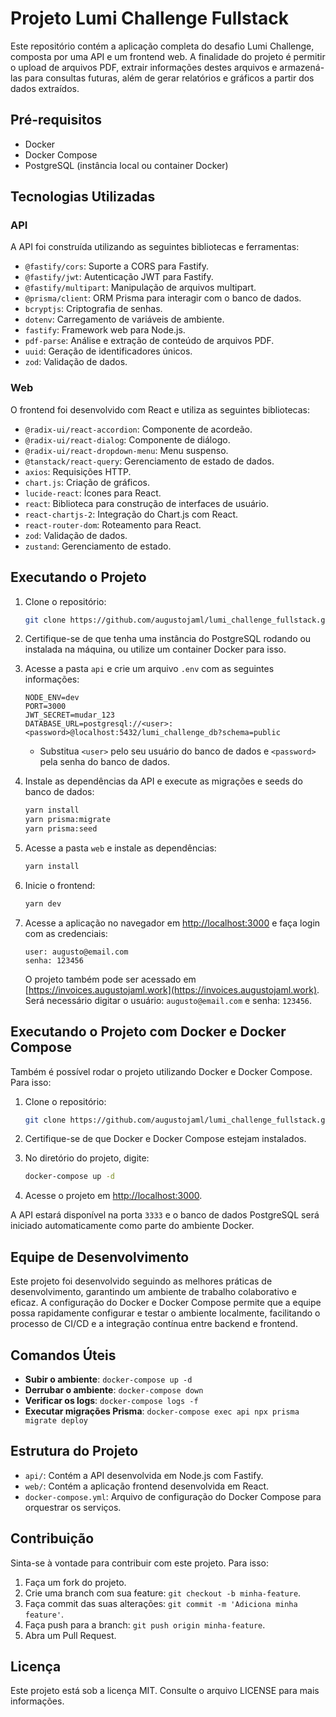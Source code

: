 
# Projeto Lumi Challenge Fullstack

Este repositório contém a aplicação completa do desafio Lumi Challenge, composta por uma API e um frontend web. A finalidade do projeto é permitir o upload de arquivos PDF, extrair informações destes arquivos e armazená-las para consultas futuras, além de gerar relatórios e gráficos a partir dos dados extraídos.

## Pré-requisitos

- Docker
- Docker Compose
- PostgreSQL (instância local ou container Docker)

## Tecnologias Utilizadas

### API
A API foi construída utilizando as seguintes bibliotecas e ferramentas:
- `@fastify/cors`: Suporte a CORS para Fastify.
- `@fastify/jwt`: Autenticação JWT para Fastify.
- `@fastify/multipart`: Manipulação de arquivos multipart.
- `@prisma/client`: ORM Prisma para interagir com o banco de dados.
- `bcryptjs`: Criptografia de senhas.
- `dotenv`: Carregamento de variáveis de ambiente.
- `fastify`: Framework web para Node.js.
- `pdf-parse`: Análise e extração de conteúdo de arquivos PDF.
- `uuid`: Geração de identificadores únicos.
- `zod`: Validação de dados.

### Web
O frontend foi desenvolvido com React e utiliza as seguintes bibliotecas:
- `@radix-ui/react-accordion`: Componente de acordeão.
- `@radix-ui/react-dialog`: Componente de diálogo.
- `@radix-ui/react-dropdown-menu`: Menu suspenso.
- `@tanstack/react-query`: Gerenciamento de estado de dados.
- `axios`: Requisições HTTP.
- `chart.js`: Criação de gráficos.
- `lucide-react`: Ícones para React.
- `react`: Biblioteca para construção de interfaces de usuário.
- `react-chartjs-2`: Integração do Chart.js com React.
- `react-router-dom`: Roteamento para React.
- `zod`: Validação de dados.
- `zustand`: Gerenciamento de estado.

## Executando o Projeto

1. Clone o repositório:
   ```bash
   git clone https://github.com/augustojaml/lumi_challenge_fullstack.git
   ```

2. Certifique-se de que tenha uma instância do PostgreSQL rodando ou instalada na máquina, ou utilize um container Docker para isso.

3. Acesse a pasta `api` e crie um arquivo `.env` com as seguintes informações:
   ```env
   NODE_ENV=dev
   PORT=3000
   JWT_SECRET=mudar_123
   DATABASE_URL=postgresql://<user>:<password>@localhost:5432/lumi_challenge_db?schema=public
   ```
   - Substitua `<user>` pelo seu usuário do banco de dados e `<password>` pela senha do banco de dados.

4. Instale as dependências da API e execute as migrações e seeds do banco de dados:
   ```bash
   yarn install
   yarn prisma:migrate
   yarn prisma:seed
   ```

5. Acesse a pasta `web` e instale as dependências:
   ```bash
   yarn install
   ```

6. Inicie o frontend:
   ```bash
   yarn dev
   ```

7. Acesse a aplicação no navegador em [http://localhost:3000](http://localhost:3000) e faça login com as credenciais:
   ```
   user: augusto@email.com
   senha: 123456
   ```

   O projeto também pode ser acessado em [https://invoices.augustojaml.work](https://invoices.augustojaml.work). Será necessário digitar o usuário: `augusto@email.com` e senha: `123456`.

## Executando o Projeto com Docker e Docker Compose

Também é possível rodar o projeto utilizando Docker e Docker Compose. Para isso:

1. Clone o repositório:
   ```bash
   git clone https://github.com/augustojaml/lumi_challenge_fullstack.git
   ```

2. Certifique-se de que Docker e Docker Compose estejam instalados.

3. No diretório do projeto, digite:
   ```bash
   docker-compose up -d
   ```

4. Acesse o projeto em [http://localhost:3000](http://localhost:3000).

A API estará disponível na porta `3333` e o banco de dados PostgreSQL será iniciado automaticamente como parte do ambiente Docker.

## Equipe de Desenvolvimento

Este projeto foi desenvolvido seguindo as melhores práticas de desenvolvimento, garantindo um ambiente de trabalho colaborativo e eficaz. A configuração do Docker e Docker Compose permite que a equipe possa rapidamente configurar e testar o ambiente localmente, facilitando o processo de CI/CD e a integração contínua entre backend e frontend.

## Comandos Úteis

- **Subir o ambiente**: `docker-compose up -d`
- **Derrubar o ambiente**: `docker-compose down`
- **Verificar os logs**: `docker-compose logs -f`
- **Executar migrações Prisma**: `docker-compose exec api npx prisma migrate deploy`

## Estrutura do Projeto

- `api/`: Contém a API desenvolvida em Node.js com Fastify.
- `web/`: Contém a aplicação frontend desenvolvida em React.
- `docker-compose.yml`: Arquivo de configuração do Docker Compose para orquestrar os serviços.

## Contribuição

Sinta-se à vontade para contribuir com este projeto. Para isso:
1. Faça um fork do projeto.
2. Crie uma branch com sua feature: `git checkout -b minha-feature`.
3. Faça commit das suas alterações: `git commit -m 'Adiciona minha feature'`.
4. Faça push para a branch: `git push origin minha-feature`.
5. Abra um Pull Request.

## Licença

Este projeto está sob a licença MIT. Consulte o arquivo LICENSE para mais informações.
